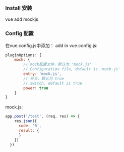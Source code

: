 ### Install 安装
vue add mockjs

### Config 配置
在vue.config.js中添加：
add in vue.config.js:
```javascript
pluginOptions: {
    mock: {
        // mock配置文件，默认为 'mock.js'
        // Configuration file, default is 'mock.js'
        entry: 'mock.js',  
        // 开关，默认为 true
        // switch, default is true
        power: true         
    }
}
```

mock.js: 
```javascript
app.post('/test', (req, res) => {
    res.json({
      code: '0',
      result: {
      }
    })
  })
```
